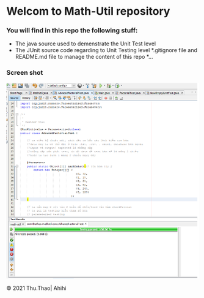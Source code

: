 # Welcom to Math-Util repository

### You will find in this repo the following stuff:
* The java source used to demenstrate the Unit Test level
* The JUnit source code regarding to Unit Testing level
*.gitignore file and README.md file to manage the content of this repo
*...

### Screen shot
![hihi hông cóa ảnh](https://github.com/ThaoSe141101/math-util/blob/main/images/math-util-intro.png)

© 2021 Thu.Thao| Ahihi
